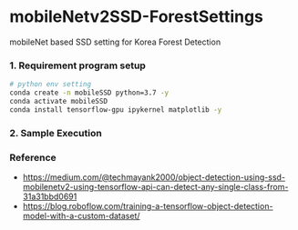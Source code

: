 # mobileNetv2SSD-ForestSettings
mobileNet based SSD setting for Korea Forest Detection

### 1. Requirement program setup

```zsh
# python env setting
conda create -n mobileSSD python=3.7 -y
conda activate mobileSSD
conda install tensorflow-gpu ipykernel matplotlib -y
```

### 2. Sample Execution

### Reference

- https://medium.com/@techmayank2000/object-detection-using-ssd-mobilenetv2-using-tensorflow-api-can-detect-any-single-class-from-31a31bbd0691
- https://blog.roboflow.com/training-a-tensorflow-object-detection-model-with-a-custom-dataset/